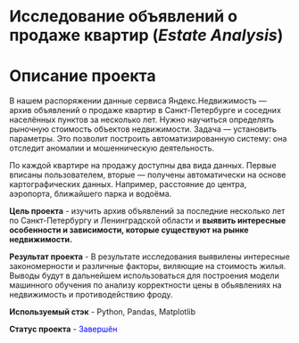 # Исследование объявлений о продаже квартир (*Estate Analysis*)

# Описание проекта
В нашем распоряжении данные сервиса Яндекс.Недвижимость — архив объявлений о продаже квартир в Санкт-Петербурге и соседних населённых пунктов за несколько лет. Нужно научиться определять рыночную стоимость объектов недвижимости. Задача — установить параметры. Это позволит построить автоматизированную систему: она отследит аномалии и мошенническую деятельность.

По каждой квартире на продажу доступны два вида данных. Первые вписаны пользователем, вторые — получены автоматически на основе картографических данных. Например, расстояние до центра, аэропорта, ближайшего парка и водоёма.

**Цель проекта** -  изучить архив объявлений за последние несколько лет по Санкт-Петербургу и Ленинградской области и **выявить интересные особенности и зависимости, которые существуют на рынке недвижимости.**

**Результат проекта** - В результате исследования выявилены интересные закономерности и различные факторы, виляющие на стоимость жилья. Выводы будут в дальнейшем использоваться для построения модели машинного обучения по анализу корректности цены в обьявлениях на недвижимость и противодействию фроду.

**Используемый стэк** - Python, Pandas, Matplotlib

**Статус проекта** - <font color='blue'>Завершён</font>
